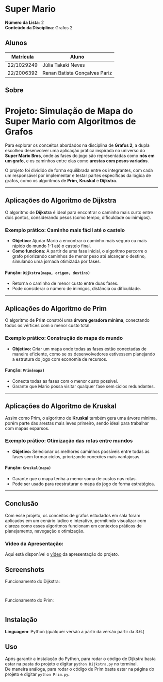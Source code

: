 # Super Mario

**Número da Lista**: 2<br>
**Conteúdo da Disciplina**: Grafos 2<br>

## Alunos
|Matrícula | Aluno |
| -- | -- |
| 22/1029249  |  Júlia Takaki Neves |
| 22/2006392  |  Renan Batista Gonçalves Pariz |

## Sobre 
# Projeto: Simulação de Mapa do Super Mario com Algoritmos de Grafos

Para explorar os conceitos abordados na disciplina de **Grafos 2**, a dupla escolheu desenvolver uma aplicação prática inspirada no universo do **Super Mario Bros**, onde as fases do jogo são representadas como **nós em um grafo**, e os caminhos entre elas como **arestas com pesos variados**.

O projeto foi dividido de forma equilibrada entre os integrantes, com cada um responsável por implementar e testar partes específicas da lógica de grafos, como os algoritmos de **Prim**, **Kruskal** e **Dijkstra**.

---

## Aplicações do Algoritmo de Dijkstra

O algoritmo de **Dijkstra** é ideal para encontrar o caminho mais curto entre dois pontos, considerando pesos (como tempo, dificuldade ou inimigos).

### Exemplo prático: Caminho mais fácil até o castelo
- **Objetivo:** Ajudar Mario a encontrar o caminho mais seguro ou mais rápido do mundo 1-1 até o castelo final.
- **Como funciona:** A partir de uma fase inicial, o algoritmo percorre o grafo priorizando caminhos de menor peso até alcançar o destino, simulando uma jornada otimizada por fases.

#### Função: `Dijkstra(mapa, origem, destino)`
- Retorna o caminho de menor custo entre duas fases.
- Pode considerar o número de inimigos, distância ou dificuldade.

---

## Aplicações do Algoritmo de Prim

O algoritmo de **Prim** constrói uma **árvore geradora mínima**, conectando todos os vértices com o menor custo total.

### Exemplo prático: Construção do mapa do mundo
- **Objetivo:** Criar um mapa onde todas as fases estão conectadas de maneira eficiente, como se os desenvolvedores estivessem planejando a estrutura do jogo com economia de recursos.

#### Função: `Prim(mapa)`
- Conecta todas as fases com o menor custo possível.
- Garante que Mario possa visitar qualquer fase sem ciclos redundantes.

---

## Aplicações do Algoritmo de Kruskal

Assim como Prim, o algoritmo de **Kruskal** também gera uma árvore mínima, porém parte das arestas mais leves primeiro, sendo ideal para trabalhar com mapas esparsos.

### Exemplo prático: Otimização das rotas entre mundos
- **Objetivo:** Selecionar os melhores caminhos possíveis entre todas as fases sem formar ciclos, priorizando conexões mais vantajosas.

#### Função: `Kruskal(mapa)`
- Garante que o mapa tenha a menor soma de custos nas rotas.
- Pode ser usado para reestruturar o mapa do jogo de forma estratégica.

---

## Conclusão

Com esse projeto, os conceitos de grafos estudados em sala foram aplicados em um cenário lúdico e interativo, permitindo visualizar com clareza como esses algoritmos funcionam em contextos práticos de planejamento, navegação e otimização.



### Vídeo da Apresentação:
Aqui está disponível o [vídeo]() da apresentação do projeto.

## Screenshots
Funcionamento do Dijkstra:
<center>
  <img src="assets/" alt="">
  <img src="assets/" alt="">
</center>

Funcionamento do Prim:
<center>
  <img src="assets/.png" alt="">

</center>

## Instalação 
**Linguagem**: Python (qualquer versão a partir da versão partir da 3.6.)<br>

## Uso 
Após garantir a instalação do Python, para rodar o código de Dijkstra basta estar na pasta do projeto e digitar `python Dijkstra.py` no terminal. <br>
De maneira análoga, para rodar o código de Prim basta estar na página do projeto e digitar `python Prim.py`.